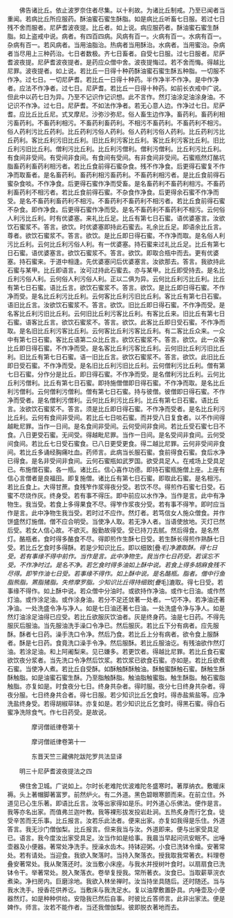 <!-- { "loadSidebar": true } -->
　　佛告诸比丘。依止波罗奈住者尽集。以十利故。为诸比丘制戒。乃至已闻者当重闻。若病比丘所应服药。酥油蜜石蜜生酥脂。如是病比丘听畜七日服。若过七日残不舍而服者。尼萨耆波夜提。比丘者。如上说。病应服药者。酥油蜜石蜜生酥脂。如上盗戒中说。病者。有四百四病。风病有百一。火病有百一。水病有百一。杂病有百一。若风病者。当用油脂治。热病者当用酥治。水病者。当用蜜治。杂病者当尽用上三种药治。七日者数极。齐七日畜者。自受七日服。过七日服者。尼萨耆波夜提。尼萨耆波夜提者。是药应众僧中舍。波夜提悔过。若不舍而悔。得越比尼罪。波夜提者。如上说。若比丘一日得十种药酥油蜜石蜜生酥五种脂。一切服不作净。过七日。一切尼萨耆。若比丘一日得十种药。半作净半不作净。是中作净者。应法不作净者。过七日。尼萨耆。若比丘一日得十种药。如前长衣戒中广说。但此中以药七日为异。乃至不记识作记识想。此不言作。然灯油涂足油涂身油。不记识不作净。过七日。尼萨耆。不如法作净者。若无心意人边。作净过七日。尼萨耆。应比丘比丘尼。式叉摩尼。沙弥沙弥尼。俗人畜生边作净。畜药利。畜药利相污畜药利。不畜药利相污。不畜药利畜药利。不相污不畜药利。不畜药利不相污。俗人药利污比丘药利。比丘药利污俗人药利。俗人药利污俗人药利。比丘药利污比丘药利。客比丘利污旧比丘利。旧比丘利污客比丘利。客比丘利污客比丘利。旧比丘利污旧比丘利。僧利污比丘利。比丘利污僧利。僧利污僧利。比丘利污比丘利。有食间非受间。有受间非食间。有食间有受间。有非食间非受间。石蜜瓶然灯酪坑脂畜药利畜药利相污者。若比丘食前得石蜜杂食。残不作净食。后更得石蜜复不作净而取畜者。是名畜药利。畜药利相污畜药利。不畜药利相污者。是比丘食前得石蜜杂食啖。不作净食。后更得石蜜作净而受畜。是名畜药利不畜药利相污。不畜药利畜药利不相污者。若比丘食前得石蜜。不杂食作净食。后更得余石蜜不作净而受。是名不畜药利畜药利不相污。不畜药利不畜药利不相污者。若比丘食前得石蜜不杂食。即作净食。后更得石蜜作净而受。是名不畜药利不畜药利不相污。云何俗人利污比丘利。时有优婆塞。来礼比丘足。比丘有第七日石蜜。语优婆塞言。汝欲饮石蜜浆不。答言。欲饮。时优婆塞即持此石蜜去。礼余比丘足。即语余比丘言。尊者。欲饮石蜜浆不。答言。欲饮。是比丘即日得石蜜。不作净而取。是名俗人利污比丘利。云何比丘利污俗人利。有一优婆塞。持石蜜来过礼比丘足。比丘有第七日石蜜。语优婆塞言。欲饮石蜜浆不。答言。欲饮。即取合瓶中而去。更有优婆塞。持石蜜来。于道中相逢。先优婆塞问后优婆塞言。汝欲那去。答言。我欲持此石蜜与某甲。比丘即语言。汝可过持此石蜜去。亦与某甲。比丘即受持去。是名比丘利污俗人利。云何俗人利污俗人利。正以二俱为异。云何比丘利污比丘利。比丘有第七日石蜜。语比丘言。欲饮石蜜浆不。答言。欲饮。是比丘即日得石蜜。不作净而受。是名比丘利污比丘利。云何客比丘利污旧比丘利。客比丘有第七日石蜜。语旧比丘言。汝欲饮石蜜浆不。答言。欲饮。旧比丘即日得石蜜。不作净而受。是名客比丘利污旧比丘利。云何旧比丘利污客比丘利。有客比丘来。旧比丘有第七日石蜜。语客比丘言。欲饮石蜜浆不。答言。欲饮。此客比丘即日受石蜜。不作净而取。是名旧比丘利污客比丘利。云何客比丘利污客比丘利。有二客比丘众来。一众中有第七日石蜜。客比丘语第二众比丘言。欲饮石蜜浆不。答言。欲饮。此一众客比丘即日得石蜜。不作净而受。是名客比丘利污客比丘利。云何旧比丘利污旧比丘利。旧比丘有第七日石蜜。语一旧比丘言。欲饮石蜜浆不。答言。欲饮。此旧比丘即日受石蜜。不作净而受。是名旧比丘利污旧比丘利。云何僧利污比丘利。僧有第七日石蜜。分作分是比丘。即日得石蜜。不作净而受。是名僧利污比丘利。云何比丘利污僧利。比丘有第七日石蜜。即持施僧僧即日得石蜜。不作净而取。是名比丘利污僧利。云何僧利污僧利。僧有第七日石蜜。持与彼僧。彼僧即日得石蜜。不作净而受者。是名僧利污僧利。云何比丘利污比丘利。比丘有第七日石蜜。语比丘言。汝欲饮石蜜浆不。答言。须是比丘即日得石蜜。不作净而受者。是名比丘利污比丘利。云何有食间非受间。若比丘七日啖石蜜。而并受八日复食者。以不作间得越毗尼罪。当作一日间。是名食间非受间。云何受间非食间。若比丘受石蜜七日不食。八日更受石蜜。无间受。得越毗尼罪。当作一日间。是名受间非食间。云何受间食间。若比丘七日受石蜜食。已八日更受更食。得二越比尼罪。云何非受间非食间。若比丘多诵经胸痛吐血。药师言。此病当长服石蜜。食前得食石蜜。食后水净已得食。是名非受间非食间。云何石蜜瓶如武罗国。欲受具足人。在戒场上受具足已。布施僧石蜜。各一瓶。诸比丘。信心喜作功德。即持石蜜瓶施僧上座。上座有信心言僧者是良福田。即复施僧。诸比丘有第七日石蜜。即取此石蜜。是名相污。若比丘食上。大得甘蔗。食残笮作浆得夜分受。若饮不尽。得煎作石蜜七日受。石蜜不尽烧作灰。终身受。若有事不得压。即中前应以水作净。当作是言。此中有净物生。我当受。若食上多得果食不尽。得笮作浆夜分受。若有事不得笮。即时应当作是言。此中净物生我当受。若时过不应作。然灯者。若笃信女人施众僧食。并作饼盛然灯施僧。僧不应合明受。当使净人取。若无净人者。当语使放地。灭灯已然后受。若女人信心故。不欲灭。殷勤故得受。受已持刀去腻。然后得食。是名然灯。酪瓶者。食时得多酪食不尽。得即煎作生酥七日受。若生酥长得煎作熟酥七日受。若比丘乞食时多得酥。若是少知识比丘。即以细致[疊*毛]净漉取酥。得七日受。若有事缘不得中前作。当作是言。此中净物生。我当作七日药受。若误忘不受。不作净时过。是名不净。若乞食时得多油如上酥中说。若食上得多胡麻食残不尽得。即笮作油七日受。若事缘不得作。如上酥中说。是名酪瓶。脂者。僧中行鱼脂熊脂。罴脂猪脂。失修摩罗脂。少知识比丘得持细致[疊*毛]漉取。得七日受。若事缘不得作。如上酥中说。若众僧中分油时。或欲持作净油。或作七日油。或作然灯油。或作涂足油。或作涂身油。若分不足还敛著一处者。一切不净。若净油还著净油。一处洗盛令净与净人。如是七日油还著七日油。一处洗盛令净与净人。如是然灯油涂足油得已应受。若比丘欲服灰饮油者。灰是终身药。油是七日药。不得先服灰后服油。当先服油洗手澡口令净已。然后服灰。若比丘下分有病者。应先服酥。酥者七日药。澡手洗口令净。然后乃食。若比丘上分有病者。欲令食上服酥者。酥是七日药。食竟洗口澡手令净。然后服酥。若比丘服油讫。有残油欲作然灯油。若涂足油。和上阿阇梨来。见已嫌多。若更饮者。得越比尼罪。若比丘食石蜜欲饮夜分浆者。当先洗口令净然后饮浆。若饮浆已欲食石蜜。亦如是。若比丘欲煮石蜜。当使净人煮。若比丘自受酥。如酥触酥酥触油。酥触蜜酥触石蜜。酥触生酥酥触脂。如是油蜜石蜜生酥。乃至脂触酥脂。触油脂触蜜脂。触生酥脂。触石蜜脂触脂。亦复如是。时食夜分七日。终身共杂者。得时服。夜分七日终身共杂者。得夜分服。七日终身共合者。得七日服。若少知识比丘乞食时。得赤盐紫盐等。应净洗盐终身受。若得胡椒荜钵。亦复如是。若少知识比丘乞食时。得黑石蜜。得白石蜜净洗除食气。作七日药受。是故说。

　　　　摩诃僧祇律卷第十



　　　　摩诃僧祇律卷第十一

　　　　东晋天竺三藏佛陀跋陀罗共法显译

　　明三十尼萨耆波夜提法之四

　　佛住舍卫城。广说如上。尔时长老难陀优波难陀冬盛寒时。著厚纳衣。敷暖床褥。头上著帽脚著富罗。前然炉火。有二外道。黑色碧眼寒颤而来。在前立住。外道见已心生乐著。即语比丘言。汝等出家得如是乐。时外道心乐佛法。便作是言。我等亦名出家。而值弗兰迦叶教。我等裸形拔发投岩赴涧。五热炙身而行乞食。徒受辛苦而无乐事。比丘报言。汝若乐此法者。便来出家。亦复如我得是乐住。外道答言。我无沙门僧伽梨。比丘报言。但来我当与汝。外道即来。便与出家受具足已。语言。我今度汝出家受具足。汝当作如是给事。我晨当早起问讯安眠不。出唾壶器及小便器。著常处净洗手。授澡水齿木。持钵迎粥。小食已洗钵令燥。安著常处。若有请处。当迎食。我欲入聚落时。当持入聚落衣。授我取我常著衣。料理卷叠安著常处。我从聚落还时。汝当敷小床座。与我水并授树叶食时。以扇扇食已洗钵令干。举著常处。脱入聚落衣。卷举复授我。常所著衣。汝食已。当取薪草浣衣煮染。净扫房内。巨磨涂地。我欲入林坐禅时。汝当持坐具随后。还时随还。当与我水洗手。授香花供养讫。当敷床与我洗足水。复以油摩敷置卧具。内唾壶及小便器然灯。如是种种供给。安隐我已然后自事。时彼比丘答师言。此非出家法。便是婢作。师言。汝若不能作者。当还我僧伽梨。彼即脱衣著地而去。
